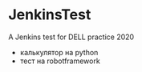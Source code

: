 # JenkinsTest
A Jenkins test for DELL practice 2020
 * калькулятор на python
 * тест на robotframework
